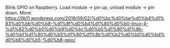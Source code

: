 Blink GPIO on Raspberry. Load module -> pin up, unload module -> pin down. More: https://0b11.wordpress.com/2019/09/02/%d0%bc%d0%be%d0%b4%d1%83%d0%bb%d0%b8-%d1%8f%d0%b4%d1%80%d0%b0-linux-4-%d1%82%d0%b0%d0%b9%d0%bc%d0%b5%d1%80%d1%8b-%d0%bf%d1%80%d0%b5%d1%80%d1%8b%d0%b2%d0%b0%d0%bd%d0%b8%d0%b5-%d0%b8-gpio/
